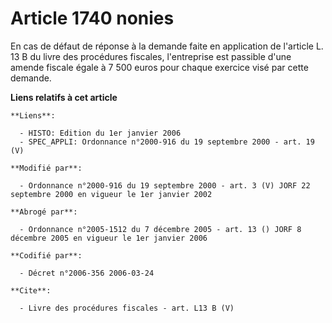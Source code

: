 # Article 1740 nonies

En cas de défaut de réponse à la demande faite en application de l'article L. 13 B du livre des procédures fiscales,
l'entreprise est passible d'une amende fiscale égale à 7 500 euros pour chaque exercice visé par cette demande.

**Liens relatifs à cet article**

	**Liens**:

	  - HISTO: Edition du 1er janvier 2006
	  - SPEC_APPLI: Ordonnance n°2000-916 du 19 septembre 2000 - art. 19 (V)

	**Modifié par**:

	  - Ordonnance n°2000-916 du 19 septembre 2000 - art. 3 (V) JORF 22 septembre 2000 en vigueur le 1er janvier 2002

	**Abrogé par**:

	  - Ordonnance n°2005-1512 du 7 décembre 2005 - art. 13 () JORF 8 décembre 2005 en vigueur le 1er janvier 2006

	**Codifié par**:

	  - Décret n°2006-356 2006-03-24

	**Cite**:

	  - Livre des procédures fiscales - art. L13 B (V)
